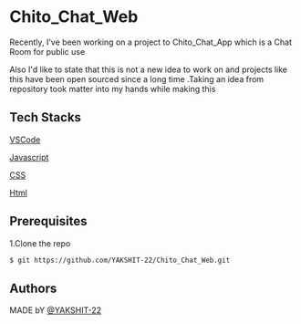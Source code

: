 # Chito_Chat_Web

Recently, I've been working on a project to Chito_Chat_App which is a Chat Room for public use

Also I'd like to state that this is not a new idea to work on and projects like this have been open sourced since a long time .Taking an idea from repository took matter into my hands while making this

## Tech Stacks


[VSCode](https://code.visualstudio.com/)

[Javascript](https://www.javascript.com/)

[CSS](https://www.w3.org/Style/CSS/Overview.en.html)

[Html](https://html.com/)

## Prerequisites

1.Clone the repo

```bash
$ git https://github.com/YAKSHIT-22/Chito_Chat_Web.git
```

## Authors

MADE bY [@YAKSHIT-22](https://github.com/YAKSHIT-22)

